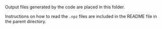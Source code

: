 Output files generated by the code are placed in this folder.

Instructions on how to read the `.npz` files are included in the README file in the parent directory.

